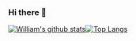 ### Hi there 👋

<!--
**WilliamCodeBox/WilliamCodeBox** is a ✨ _special_ ✨ repository because its `README.md` (this file) appears on your GitHub profile.

Here are some ideas to get you started:

- 🔭 I’m currently working on ...
- 🌱 I’m currently learning ...
- 👯 I’m looking to collaborate on ...
- 🤔 I’m looking for help with ...
- 💬 Ask me about ...
- 📫 How to reach me: ...
- 😄 Pronouns: ...
- ⚡ Fun fact: ...
-->

[![William's github stats](https://github-readme-stats.vercel.app/api?username=WilliamCodeBox&show_icons=true&theme=radical)](https://github.com/anuraghazra/github-readme-stats)[![Top Langs](https://github-readme-stats.vercel.app/api/top-langs/?username=WilliamCodeBox&layout=compact)](https://github.com/anuraghazra/github-readme-stats)
